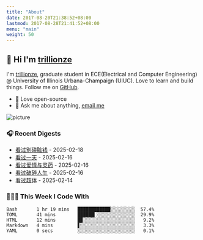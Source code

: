 ```yaml
---
title: "About"
date: 2017-08-20T21:38:52+08:00
lastmod: 2017-08-28T21:41:52+08:00
menu: "main"
weight: 50
---
```


## 👋 Hi I'm [trillionze](https://www.trillionze.com)

I'm [trillionze](https://www.trillionze.com), graduate student in ECE(Electrical and Computer Engineering) @ University of Illinois Urbana-Champaign (UIUC). Love to learn and build things. Follow me on [GitHub](https://github.com/trillionze).

- 💼 Love open-source
- 💬 Ask me about anything, [email me](trillionze@163.com)

![picture](https://image.pseudoyu.com/images/dino.gif)

### 🎧 Recent Digests

<!-- douban starts -->
* <a href='http://movie.douban.com/subject/30433390/' target='_blank'>看过别碰脏钱</a> - 2025-02-18
* <a href='http://movie.douban.com/subject/4191644/' target='_blank'>看过一天</a> - 2025-02-16
* <a href='http://movie.douban.com/subject/3078609/' target='_blank'>看过爱情与灵药</a> - 2025-02-16
* <a href='http://movie.douban.com/subject/25846858/' target='_blank'>看过破碎人生</a> - 2025-02-16
* <a href='http://movie.douban.com/subject/24404677/' target='_blank'>看过超体</a> - 2025-02-14
<!-- douban ends -->

### 👨🏻‍💻 This Week I Code With

<!-- code_time starts -->

```text
Bash       1 hr 19 mins   ████████████░░░░░░░░░  57.4%
TOML       41 mins        ██████▎░░░░░░░░░░░░░░  29.9%
HTML       12 mins        █▉░░░░░░░░░░░░░░░░░░░   9.2%
Markdown   4 mins         ▋░░░░░░░░░░░░░░░░░░░░   3.3%
YAML       0 secs         ░░░░░░░░░░░░░░░░░░░░░   0.1%
```

<!-- code_time ends -->